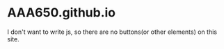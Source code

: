 # AAA650.github.io
I don't want to write js, so there are no buttons(or other elements) on this site.
